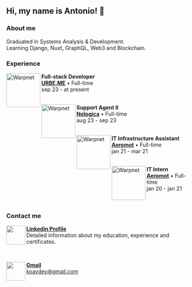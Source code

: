 <h2> Hi, my name is Antonio! 👋 </h2>

<h3> About me </h3>
Graduated in Systems Analysis & Development. <br>
Learning Django, Nuxt, GraphQL, Web3 and Blockchain. <br>


<h3> Experience </h3>

[<img align="left" height="90px" width="90px" alt="Warpnet" src="https://media.licdn.com/dms/image/D4E0BAQFRy2Io2nJOcg/company-logo_200_200/0/1681232224031/urbemebrasil_logo?e=2147483647&v=beta&t=CzUDj5c9Prd9DTU4Ymoh5ytTXixu-g-QKd3CZ3VLIns">](https://urbe.me)

**Full-stack Developer** <br>
[**URBE.ME**](https://www.urbe.me/) • Full-time <br>
sep 23 - at present <br>
<br>

[<img align="left" height="90px" width="90px" alt="Warpnet" src="https://media.licdn.com/dms/image/C4D0BAQH7_Ub8IURCiw/company-logo_200_200/0/1630481718314/nelogica_logo?e=2147483647&v=beta&t=wNnF0jNRX59zLOMi8kIAQJpCeys7ApmD0osMpzPT24I">](https://nelogica.com.br)

**Support Agent II** <br>
[**Nelogica**](https://www.nelogica.com.br/) • Full-time <br>
aug 23 - sep 23 <br>
<br>


[<img align="left" height="90px" width="90px" alt="Warpnet" src="https://media.licdn.com/dms/image/D4D0BAQEADMlZJ3R1xQ/company-logo_200_200/0/1701952864601/aeromot_logo?e=2147483647&v=beta&t=sHihigxHrCMPmuTszepmCwYzIOJrbhZa5Z4Ge7c4BL0">](https://aeromot.com.br)

**IT Infrastructure Assistant** <br>
[**Aeromot**](https://www.aeromot.com.br/) • Full-time <br>
jan 21 - mar 21 <br>
<br>

[<img align="left" height="90px" width="90px" alt="Warpnet" src="https://media.licdn.com/dms/image/D4D0BAQEADMlZJ3R1xQ/company-logo_200_200/0/1701952864601/aeromot_logo?e=2147483647&v=beta&t=sHihigxHrCMPmuTszepmCwYzIOJrbhZa5Z4Ge7c4BL0">](https://aeromot.com.br)

**IT Intern** <br>
[**Aeromot**](https://www.aeromot.com.br/) • Full-time <br>
jan 20 - jan 21 <br>


<br>

<h3> Contact me </h3>

[<img align="left" height="50" src="https://cdn.jsdelivr.net/gh/devicons/devicon/icons/linkedin/linkedin-original.svg" />](https://linkedin.com/in/antoniokoav)
[**Linkedin Profile**](https://linkedin.com/in/antoniokoav) <br>
Detailed information about my education, experience and certificates. <br>

<br>

[<img align="left" height="50" src="https://cdn-icons-png.flaticon.com/512/281/281769.png" />](mailto:koavdev@gmail.com)
[**Gmail**](mailto:koavdev@gmail.com) <br>
koavdev@gmail.com  <br> 


          
          
